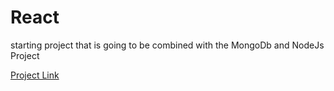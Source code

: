 # React
starting project that is going to be combined with the MongoDb and NodeJs Project

[Project Link](http://heroku08.herokuapp.com)
